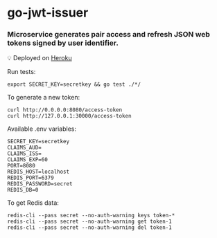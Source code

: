 # go-jwt-issuer

### Microservice generates pair access and refresh JSON web tokens signed by user identifier.

💡 Deployed on <a href="https://oleksiivelychkogojwtissuer.herokuapp.com">Heroku</a>

Run tests:
```
export SECRET_KEY=secretkey && go test ./*/
```

To generate a new token:
```
curl http://0.0.0.0:8080/access-token
curl http://127.0.0.1:30000/access-token
```

Available .env variables:
```
SECRET_KEY=secretkey
CLAIMS_AUD=
CLAIMS_ISS=
CLAIMS_EXP=60
PORT=8080
REDIS_HOST=localhost
REDIS_PORT=6379
REDIS_PASSWORD=secret
REDIS_DB=0
```

To get Redis data:
```
redis-cli --pass secret --no-auth-warning keys token-*
redis-cli --pass secret --no-auth-warning get token-1
redis-cli --pass secret --no-auth-warning del token-1
```
